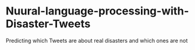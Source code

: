 # Nuural-language-processing-with-Disaster-Tweets
Predicting  which Tweets are about real disasters and which ones are not
